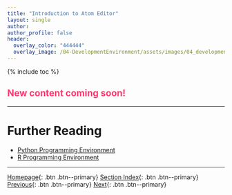 ```yaml
---
title: "Introduction to Atom Editor"
layout: single
author:
author_profile: false
header:
  overlay_color: "444444"
  overlay_image: /04-DevelopmentEnvironment/assets/images/04_development_envir_banner.png
---
```


{% include toc %}

## <span style="color: #ff3870;">New content coming soon!</span>







___
# Further Reading
* [Python Programming Environment](02-python-programming-environment)
* [R Programming Environment](03-r-programming-environment.md)

___

[Homepage](../index.md){: .btn  .btn--primary}
[Section Index](00-DevelopmentEnvironment-LandingPage){: .btn  .btn--primary}
[Previous](01-integrated-development-environment){: .btn  .btn--primary}
[Next](02-python-programming-environment){: .btn  .btn--primary}

